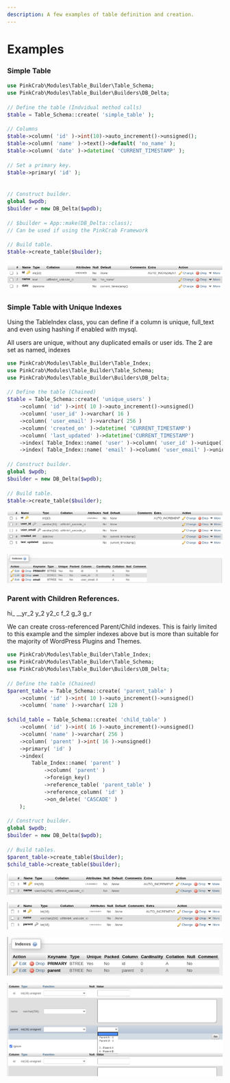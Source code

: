 ```yaml
---
description: A few examples of table definition and creation.
---
```


# Examples

### Simple Table

```php
use PinkCrab\Modules\Table_Builder\Table_Schema;
use PinkCrab\Modules\Table_Builder\Builders\DB_Delta;

// Define the table (Indvidual method calls)
$table = Table_Schema::create( 'simple_table' );

// Columns
$table->column( 'id' )->int(10)->auto_increment()->unsigned();
$table->column( 'name' )->text()->default( 'no_name' );	
$table->column( 'date' )->datetime( 'CURRENT_TIMESTAMP' );

// Set a primary key.
$table->primary( 'id' );	

			
// Construct builder.
global $wpdb;
$builder = new DB_Delta($wpdb); 

// $builder = App::make(DB_Delta::class); 
// Can be used if using the PinkCrab Framework

// Build table.
$table->create_table($builder);
```

![](../../.gitbook/assets/simple_table_strucuture.png)

### Simple Table with Unique Indexes

Using the TableIndex class, you can define if a column is unique, full\_text and even using hashing if enabled with mysql.

All users are unique, without any duplicated emails or user ids. The 2 are set as named, indexes

```php
use PinkCrab\Modules\Table_Builder\Table_Index;
use PinkCrab\Modules\Table_Builder\Table_Schema;
use PinkCrab\Modules\Table_Builder\Builders\DB_Delta;

// Define the table (Chained)
$table = Table_Schema::create( 'unique_users' )			
	->column( 'id' )->int( 10 )->auto_increment()->unsigned()			
	->column( 'user_id' )->varchar( 16 )			
	->column( 'user_email' )->varchar( 256 )			
	->column( 'created_on' )->datetime( 'CURRENT_TIMESTAMP')
	->column( 'last_updated' )->datetime('CURRENT_TIMESTAMP')
	->index( Table_Index::name( 'user' )->column( 'user_id' )->unique()	)			
	->index( Table_Index::name( 'email' )->column( 'user_email' )->unique() );
			
// Construct builder.
global $wpdb;
$builder = new DB_Delta($wpdb); 

// Build table.
$table->create_table($builder);
```

![](../../.gitbook/assets/table_with_indexes_structure.png)

![](../../.gitbook/assets/table_with_indexes_indexes%20%281%29.png)

### Parent with Children References.

hi\_ __yr\_2     y\_2 y2\_c    f\_2   g_3   g_r

We can create cross-referenced Parent/Child indexes. This is fairly limited to this example and the simpler indexes above but is more than suitable for the majority of WordPress Plugins and Themes. 

```php
use PinkCrab\Modules\Table_Builder\Table_Index;
use PinkCrab\Modules\Table_Builder\Table_Schema;
use PinkCrab\Modules\Table_Builder\Builders\DB_Delta;

// Define the table (Chained)
$parent_table = Table_Schema::create( 'parent_table' )			
	->column( 'id' )->int( 10 )->auto_increment()->unsigned()			
	->column( 'name' )->varchar( 128 )			
	
$child_table = Table_Schema::create( 'child_table' )	
	->column( 'id' )->int( 16 )->auto_increment()->unsigned()
	->column( 'name' )->varchar( 256 )
	->column( 'parent' )->int( 16 )->unsigned()
	->primary( 'id' )
	->index(
		Table_Index::name( 'parent' )
			->column( 'parent' )
			->foreign_key()
			->reference_table( 'parent_table' )
			->reference_column( 'id' )
			->on_delete( 'CASCADE' )
	);
			
// Construct builder.
global $wpdb;
$builder = new DB_Delta($wpdb); 

// Build tables.
$parent_table->create_table($builder);
$child_table->create_table($builder);
```

![parent\_table](../../.gitbook/assets/parent_table_structure.png)

![Child Table](../../.gitbook/assets/child_table_structure.png)

![](../../.gitbook/assets/child_table_indexes.png)

![Child Table Insert](../../.gitbook/assets/child_table_insert.png)


